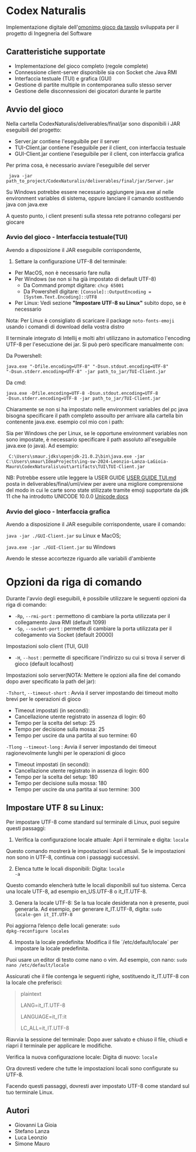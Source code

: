 # Codex Naturalis

Implementazione digitale dell'[omonimo gioco da tavolo](https://boardgamegeek.com/boardgame/314503/codex-naturalis)
sviluppata per il progetto di Ingegneria del Software

## Caratteristiche supportate

- Implementazione del gioco completo (regole complete)
- Connessione client-server disponibile sia con Socket
  che Java RMI
- Interfaccia testuale (TUI) e grafica (GUI)
- Gestione di partite multiple in contemporanea sullo stesso server
- Gestione delle disconnessioni dei giocatori durante le partite

## Avvio del gioco

Nella cartella CodexNaturalis/deliverables/final/jar sono disponibili i JAR eseguibili del progetto:
- Server.jar contiene l'eseguibile per il server
- TUI-Client.jar contiene l'eseguibile per il client, con interfaccia testuale
- GUI-Client.jar contiene l'eseguibile per il client, con interfaccia grafica


Per prima cosa, è necessario avviare l'eseguibile del server

<code> java -jar path_to_project/CodexNaturalis/deliverables/final/jar/Server.jar
</code>

Su Windows potrebbe essere necessario aggiungere java.exe al nelle environment variables di sistema, oppure lanciare il camando sostituendo java con java.exe

A questo punto, i client presenti sulla stessa rete potranno collegarsi per giocare

### Avvio del gioco - Interfaccia testuale(TUI)

Avendo a disposizione il JAR eseguibile corrispondente,
1) Settare la configurazione UTF-8 del terminale:
- Per MacOS, non è necessario fare nulla
- Per Windows (se non si ha già impostato di default UTF-8)
    - Da Command prompt digitare: <code>chcp 65001</code>
    - Da Powershell digitare: <code>[Console]::OutputEncoding = [System.Text.Encoding]::UTF8</code>
- Per Linux: Vedi sezione **"Impostare UTF-8 su Linux"** subito dopo, se è necessario

Nota: Per Linux è consigliato di scaricare il package <code>noto-fonts-emoji</code> usando i comandi di download della vostra distro

Il terminale integrato di Intellij e molti altri utilizzano in automatico l'encoding UTF-8 per
l'esecuzione dei jar. Si può però specificare manualmente con:

Da Powershell:

<code>java.exe "-Dfile.encoding=UTF-8" "-Dsun.stdout.encoding=UTF-8" "-Dsun.stderr.encoding=UTF-8" -jar path_to_jar/TUI-Client.jar</code>

Da cmd:

<code>java.exe -Dfile.encoding=UTF-8 -Dsun.stdout.encoding=UTF-8 -Dsun.stderr.encoding=UTF-8 -jar path_to_jar/TUI-Client.jar</code>

Chiaramente se non si ha impostato nelle environment variables del pc java bisogna specificare il path completo assoulto per arrivare
alla cartella bin contenente java.exe. esempio col mio con i path:

Sia per Windows che per Linux, se le opportune environment variables non sono impostate,
è necessario specificare il path assoluto all'eseguibile java.exe (o java).
Ad esempio:

<code> C:\Users\smaur\.jdks\openjdk-21.0.2\bin\java.exe -jar C:\Users\smaur\IdeaProjects\ing-sw-2024-Leonzio-Lanza-LaGioia-Mauro\CodexNaturalis\out\artifacts\TUI\TUI-Client.jar</code>

NB: Potrebbe essere utile leggere la USER GUIDE [USER GUIDE TUI.md](deliverables%2Ffinal%2Fuml%2Fview%2FUSER%20GUIDE%20TUI.md) posta in deliverables/final/uml/view
per avere una migliore comprensione del modo in cui le carte sono state stilizzate tramite emoji supportate da jdk 11 che ha introdotto
UNICODE 10.0.0 [Unicode docs](https://docs.oracle.com/en/java/javase/11/intl/internationalization-enhancements1.html#GUID-D0AF5316-F01C-4A3A-A3CA-7875C3D34601)


### Avvio del gioco - Interfaccia grafica

Avendo a disposizione il JAR eseguibile corrispondente, usare il comando:

<code>java -jar ./GUI-Client.jar</code> su Linux e MacOS;

<code>java.exe -jar ./GUI-Client.jar</code> su Windows

Avendo le stesse accortezze riguardo alle variabili d'ambiente

# Opzioni da riga di comando

Durante l'avvio degli eseguibili, è possibile utilizzare le seguenti opzioni da riga di comando:

- <code>-Rp</code>, <code>--rmi-port</code> : permettono di cambiare la porta utilizzata per il collegamento Java RMI (default 1099)
- <code>-Sp</code>, <code>--socket-port</code> : permette di cambiare la porta utilizzata per il collegamento via Socket (default 20000)

Impostazioni solo client (TUI, GUI)
- <code>-H</code>, <code>--host</code> : permette di specificare l'indirizzo su cui si trova il server di gioco (default localhost)

Impostazioni solo server(NOTA: Mettere le opzioni alla fine del comando dopo aver specificato la path del jar):

 <code>-Tshort</code>, <code>--timeout-short</code> : Avvia il server impostando dei timeout molto brevi per le operazioni di gioco
- Timeout impostati (in secondi):
- Cancellazione utente registrato in assenza di login: 60
- Tempo per la scelta del setup: 25
- Tempo per decisione sulla mossa: 25
- Tempo per uscire da una partita al suo termine: 60

<code>-Tlong</code> <code>--timeout-long</code> : Avvia il server impostando dei timeout ragionevolmente lunghi per le operazioni di gioco

- Timeout impostati (in secondi):
- Cancellazione utente registrato in assenza di login: 600
- Tempo per la scelta del setup: 180
- Tempo per decisione sulla mossa: 180
- Tempo per uscire da una partita al suo termine: 300

## Impostare UTF 8 su Linux:
Per impostare UTF-8 come standard sul terminale di Linux, puoi seguire questi passaggi:

1. Verifica la configurazione locale attuale:
   Apri il terminale e digita:
   <code>locale</code>

Questo comando mostrerà le impostazioni locali attuali.
Se le impostazioni non sono in UTF-8, continua con i passaggi successivi.

2. Elenca tutte le locali disponibili:
   Digita: <code>locale -a</code>

Questo comando elencherà tutte le locali disponibili sul tuo sistema.
Cerca una locale UTF-8, ad esempio en_US.UTF-8 o it_IT.UTF-8.

3. Genera la locale UTF-8:
   Se la tua locale desiderata non è presente, puoi generarla. Ad esempio, per generare it_IT.UTF-8, digita:
   <code>sudo locale-gen it_IT.UTF-8</code>

Poi aggiorna l’elenco delle locali generate:
<code>sudo dpkg-reconfigure locales</code>

4. Imposta la locale predefinita:
   Modifica il file ´/etc/default/locale´ per impostare la locale predefinita.

Puoi usare un editor di testo come nano o vim. Ad esempio, con nano:
<code>sudo nano /etc/default/locale</code>

Assicurati che il file contenga le seguenti righe, sostituendo it_IT.UTF-8 con la locale che preferisci:
>plaintext
>
>LANG=it_IT.UTF-8
>
>LANGUAGE=it_IT:it
>
>LC_ALL=it_IT.UTF-8

Riavvia la sessione del terminale:
Dopo aver salvato e chiuso il file, chiudi e riapri il terminale per applicare le modifiche.

Verifica la nuova configurazione locale:
Digita di nuovo: <code>locale</code>

Ora dovresti vedere che tutte le impostazioni locali sono configurate su UTF-8.

Facendo questi passaggi, dovresti aver impostato UTF-8 come standard sul tuo terminale Linux.

## Autori

- Giovanni La Gioia
- Stefano Lanza
- Luca Leonzio
- Simone Mauro




